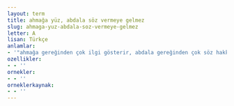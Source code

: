 ```yaml
---
layout: term
title: ahmağa yüz, abdala söz vermeye gelmez
slug: ahmaga-yuz-abdala-soz-vermeye-gelmez
letter: A
lisan: Türkçe
anlamlar:
- '"ahmağa gereğinden çok ilgi gösterir, abdala gereğinden çok söz hakkı verirseniz sizi çok uğraştırır" anlamında kullanılan bir söz'
ozellikler:
- - ''
ornekler:
- - ''
orneklerkaynak:
- - ''
---
```

